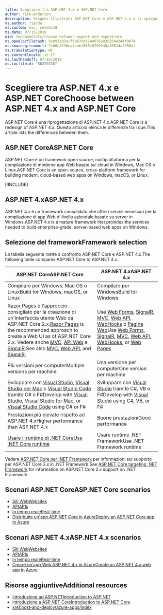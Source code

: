 ```yaml
---
title: Scegliere tra ASP.NET 4.x e ASP.NET Core
author: rick-anderson
description: Vengono illustrati ASP.NET Core e ASP.NET 4.x e si spiega come scegliere tra le due soluzioni.
ms.author: riande
ms.custom: mvc, seodec18
ms.date: 07/15/2019
uid: fundamentals/choose-between-aspnet-and-aspnetcore
ms.openlocfilehash: 9e093e83a1f6367cbb244076a8351644244f9874
ms.sourcegitcommit: 7e00e8236ca4eabf058f07020a5a3882daf7564f
ms.translationtype: HT
ms.contentlocale: it-IT
ms.lasthandoff: 07/16/2019
ms.locfileid: "68239216"
---
```

# <a name="choose-between-aspnet-4x-and-aspnet-core"></a><span data-ttu-id="03a1b-103">Scegliere tra ASP.NET 4.x e ASP.NET Core</span><span class="sxs-lookup"><span data-stu-id="03a1b-103">Choose between ASP.NET 4.x and ASP.NET Core</span></span>

<span data-ttu-id="03a1b-104">ASP.NET Core è una riprogettazione di ASP.NET 4.x.</span><span class="sxs-lookup"><span data-stu-id="03a1b-104">ASP.NET Core is a redesign of ASP.NET 4.x.</span></span> <span data-ttu-id="03a1b-105">Questo articolo elenca le differenze tra i due.</span><span class="sxs-lookup"><span data-stu-id="03a1b-105">This article lists the differences between them.</span></span>

## <a name="aspnet-core"></a><span data-ttu-id="03a1b-106">ASP.NET Core</span><span class="sxs-lookup"><span data-stu-id="03a1b-106">ASP.NET Core</span></span>

<span data-ttu-id="03a1b-107">ASP.NET Core è un framework open source, multipiattaforma per la compilazione di moderne app Web basate sul cloud in Windows, Mac OS o Linux.</span><span class="sxs-lookup"><span data-stu-id="03a1b-107">ASP.NET Core is an open-source, cross-platform framework for building modern, cloud-based web apps on Windows, macOS, or Linux.</span></span>

[!INCLUDE[](~/includes/benefits.md)]

## <a name="aspnet-4x"></a><span data-ttu-id="03a1b-108">ASP.NET 4.x</span><span class="sxs-lookup"><span data-stu-id="03a1b-108">ASP.NET 4.x</span></span>

<span data-ttu-id="03a1b-109">ASP.NET 4.x è un framework consolidato che offre i servizi necessari per la compilazione di app Web di livello aziendale basate su server in Windows.</span><span class="sxs-lookup"><span data-stu-id="03a1b-109">ASP.NET 4.x is a mature framework that provides the services needed to build enterprise-grade, server-based web apps on Windows.</span></span>

## <a name="framework-selection"></a><span data-ttu-id="03a1b-110">Selezione del framework</span><span class="sxs-lookup"><span data-stu-id="03a1b-110">Framework selection</span></span>

<span data-ttu-id="03a1b-111">La tabella seguente mette a confronto ASP.NET Core e ASP.NET 4.x.</span><span class="sxs-lookup"><span data-stu-id="03a1b-111">The following table compares ASP.NET Core to ASP.NET 4.x.</span></span>

| <span data-ttu-id="03a1b-112">ASP.NET Core</span><span class="sxs-lookup"><span data-stu-id="03a1b-112">ASP.NET Core</span></span> | <span data-ttu-id="03a1b-113">ASP.NET 4.x</span><span class="sxs-lookup"><span data-stu-id="03a1b-113">ASP.NET 4.x</span></span> |
|---|---|
|<span data-ttu-id="03a1b-114">Compilare per Windows, Mac OS o Linux</span><span class="sxs-lookup"><span data-stu-id="03a1b-114">Build for Windows, macOS, or Linux</span></span>|<span data-ttu-id="03a1b-115">Compilare per Windows</span><span class="sxs-lookup"><span data-stu-id="03a1b-115">Build for Windows</span></span>|
|<span data-ttu-id="03a1b-116">[Razor Pages](xref:razor-pages/index) è l'approccio consigliato per la creazione di un'interfaccia utente Web da ASP.NET Core 2.x.</span><span class="sxs-lookup"><span data-stu-id="03a1b-116">[Razor Pages](xref:razor-pages/index) is the recommended approach to create a Web UI as of ASP.NET Core 2.x.</span></span> <span data-ttu-id="03a1b-117">Vedere anche [MVC](xref:mvc/overview), [API Web](xref:tutorials/first-web-api) e [SignalR](xref:signalr/introduction).</span><span class="sxs-lookup"><span data-stu-id="03a1b-117">See also [MVC](xref:mvc/overview), [Web API](xref:tutorials/first-web-api), and [SignalR](xref:signalr/introduction).</span></span>|<span data-ttu-id="03a1b-118">Use [Web Forms](/aspnet/web-forms), [SignalR](/aspnet/signalr), [MVC](/aspnet/mvc), [Web API](/aspnet/web-api/), [WebHooks](/aspnet/webhooks/) o [Pagine Web](/aspnet/web-pages)</span><span class="sxs-lookup"><span data-stu-id="03a1b-118">Use [Web Forms](/aspnet/web-forms), [SignalR](/aspnet/signalr), [MVC](/aspnet/mvc), [Web API](/aspnet/web-api/), [WebHooks](/aspnet/webhooks/), or [Web Pages](/aspnet/web-pages)</span></span>|
|<span data-ttu-id="03a1b-119">Più versioni per computer</span><span class="sxs-lookup"><span data-stu-id="03a1b-119">Multiple versions per machine</span></span>|<span data-ttu-id="03a1b-120">Una versione per computer</span><span class="sxs-lookup"><span data-stu-id="03a1b-120">One version per machine</span></span>|
|<span data-ttu-id="03a1b-121">Sviluppare con [Visual Studio](https://visualstudio.microsoft.com/vs/), [Visual Studio per Mac](https://visualstudio.microsoft.com/vs/mac/) o [Visual Studio Code](https://code.visualstudio.com/) tramite C# o F#</span><span class="sxs-lookup"><span data-stu-id="03a1b-121">Develop with [Visual Studio](https://visualstudio.microsoft.com/vs/), [Visual Studio for Mac](https://visualstudio.microsoft.com/vs/mac/), or [Visual Studio Code](https://code.visualstudio.com/) using C# or F#</span></span>|<span data-ttu-id="03a1b-122">Sviluppare con [Visual Studio](https://visualstudio.microsoft.com/vs/) tramite C#, VB o F#</span><span class="sxs-lookup"><span data-stu-id="03a1b-122">Develop with [Visual Studio](https://visualstudio.microsoft.com/vs/) using C#, VB, or F#</span></span>|
|<span data-ttu-id="03a1b-123">Prestazioni più elevate rispetto ad ASP.NET 4.x</span><span class="sxs-lookup"><span data-stu-id="03a1b-123">Higher performance than ASP.NET 4.x</span></span>|<span data-ttu-id="03a1b-124">Buone prestazioni</span><span class="sxs-lookup"><span data-stu-id="03a1b-124">Good performance</span></span>|
|[<span data-ttu-id="03a1b-125">Usare il runtime di .NET Core</span><span class="sxs-lookup"><span data-stu-id="03a1b-125">Use .NET Core runtime</span></span>](/dotnet/standard/choosing-core-framework-server)|<span data-ttu-id="03a1b-126">Usare runtime .NET Framework</span><span class="sxs-lookup"><span data-stu-id="03a1b-126">Use .NET Framework runtime</span></span>|

<span data-ttu-id="03a1b-127">Vedere [ASP.NET Core per .NET Framework](xref:index#target-framework) per informazioni sul supporto per ASP.NET Core 2.x in .NET Framework.</span><span class="sxs-lookup"><span data-stu-id="03a1b-127">See [ASP.NET Core targeting .NET Framework](xref:index#target-framework) for information on ASP.NET Core 2.x support on .NET Framework.</span></span>

## <a name="aspnet-core-scenarios"></a><span data-ttu-id="03a1b-128">Scenari ASP.NET Core</span><span class="sxs-lookup"><span data-stu-id="03a1b-128">ASP.NET Core scenarios</span></span>

* [<span data-ttu-id="03a1b-129">Siti Web</span><span class="sxs-lookup"><span data-stu-id="03a1b-129">Websites</span></span>](xref:tutorials/first-mvc-app/index)
* [<span data-ttu-id="03a1b-130">API</span><span class="sxs-lookup"><span data-stu-id="03a1b-130">APIs</span></span>](xref:tutorials/first-web-api)
* [<span data-ttu-id="03a1b-131">In tempo reale</span><span class="sxs-lookup"><span data-stu-id="03a1b-131">Real-time</span></span>](xref:signalr/index)
* [<span data-ttu-id="03a1b-132">Distribuire un'app ASP.NET Core in Azure</span><span class="sxs-lookup"><span data-stu-id="03a1b-132">Deploy an ASP.NET Core app to Azure</span></span>](/azure/app-service/app-service-web-get-started-dotnet)

## <a name="aspnet-4x-scenarios"></a><span data-ttu-id="03a1b-133">Scenari ASP.NET 4.x</span><span class="sxs-lookup"><span data-stu-id="03a1b-133">ASP.NET 4.x scenarios</span></span>

* [<span data-ttu-id="03a1b-134">Siti Web</span><span class="sxs-lookup"><span data-stu-id="03a1b-134">Websites</span></span>](/aspnet/mvc)
* [<span data-ttu-id="03a1b-135">API</span><span class="sxs-lookup"><span data-stu-id="03a1b-135">APIs</span></span>](/aspnet/web-api)
* [<span data-ttu-id="03a1b-136">In tempo reale</span><span class="sxs-lookup"><span data-stu-id="03a1b-136">Real-time</span></span>](/aspnet/signalr)
* [<span data-ttu-id="03a1b-137">Creare un'app Web ASP.NET 4.x in Azure</span><span class="sxs-lookup"><span data-stu-id="03a1b-137">Create an ASP.NET 4.x web app in Azure</span></span>](/azure/app-service/app-service-web-get-started-dotnet-framework)

## <a name="additional-resources"></a><span data-ttu-id="03a1b-138">Risorse aggiuntive</span><span class="sxs-lookup"><span data-stu-id="03a1b-138">Additional resources</span></span>

* [<span data-ttu-id="03a1b-139">Introduzione ad ASP.NET</span><span class="sxs-lookup"><span data-stu-id="03a1b-139">Introduction to ASP.NET</span></span>](/aspnet/overview)
* [<span data-ttu-id="03a1b-140">Introduzione a ASP.NET Core</span><span class="sxs-lookup"><span data-stu-id="03a1b-140">Introduction to ASP.NET Core</span></span>](xref:index)
* <xref:host-and-deploy/azure-apps/index>
